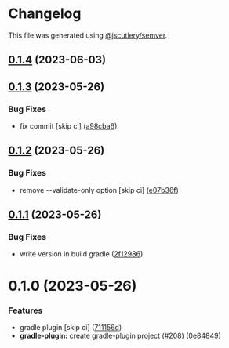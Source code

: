 # Changelog

This file was generated using [@jscutlery/semver](https://github.com/jscutlery/semver).

## [0.1.4](https://github.com/khalilou88/jnxplus/compare/gradle-plugin-0.1.3...gradle-plugin-0.1.4) (2023-06-03)



## [0.1.3](https://github.com/khalilou88/jnxplus/compare/gradle-plugin-0.1.2...gradle-plugin-0.1.3) (2023-05-26)


### Bug Fixes

* fix commit [skip ci] ([a98cba6](https://github.com/khalilou88/jnxplus/commit/a98cba678d5b11ca3f74dc27eeb4ead818211768))



## [0.1.2](https://github.com/khalilou88/jnxplus/compare/gradle-plugin-0.1.1...gradle-plugin-0.1.2) (2023-05-26)


### Bug Fixes

* remove --validate-only option [skip ci] ([e07b36f](https://github.com/khalilou88/jnxplus/commit/e07b36f2635f7842534ff6598ba1b4e56343930e))



## [0.1.1](https://github.com/khalilou88/jnxplus/compare/gradle-plugin-0.1.0...gradle-plugin-0.1.1) (2023-05-26)


### Bug Fixes

* write version in build gradle ([2f12986](https://github.com/khalilou88/jnxplus/commit/2f129867d6fdd6f7984e895337cde7a121e462ca))



# 0.1.0 (2023-05-26)


### Features

* gradle plugin [skip ci] ([711156d](https://github.com/khalilou88/jnxplus/commit/711156df4d51838da39ccfe5181398048c3d5b4b))
* **gradle-plugin:** create gradle-plugin project ([#208](https://github.com/khalilou88/jnxplus/issues/208)) ([0e84849](https://github.com/khalilou88/jnxplus/commit/0e84849bc64e415465185f4b51176412f03438f1))
